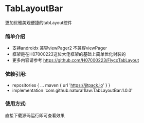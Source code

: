 # TabLayoutBar
更加优雅美观便捷的tabLayout控件

### 简单介绍
  * 支持androidx 兼容viewPager2 不兼容viewPager
  * 框架是在H07000223这位大佬框架的基础上简单优化封装的
  * 更多内容请参考 https://github.com/H07000223/FlycoTabLayout
  
### 依赖引用:
* repositories {
	  ...
	  maven { url 'https://jitpack.io' }
}
* implementation 'com.github.natural1law:TabLayoutBar:1.0.0'

### 使用方式:
  直接下载源码运行即可查看效果
